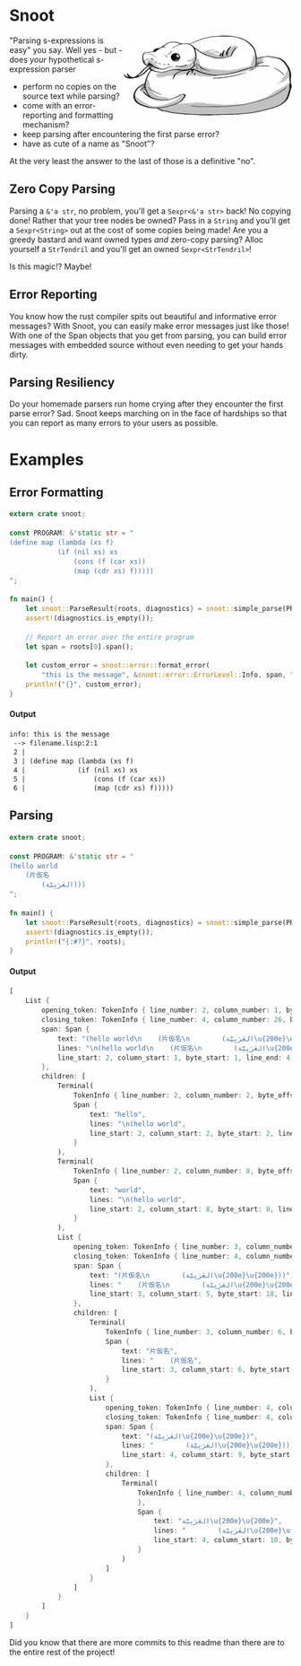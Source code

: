 # Snoot

<img align="right" width="300px" src="./snoot.png" />

"Parsing s-expressions is easy" you say.  Well yes - but - does *your* hypothetical s-expression parser

* perform no copies on the source text while parsing?
* come with an error-reporting and formatting mechanism?
* keep parsing after encountering the first parse error?
* have as cute of a name as "Snoot"?

At the very least the answer to the last of those is a definitive "no".

## Zero Copy Parsing
Parsing a `&'a str`, no problem, you'll get a `Sexpr<&'a str>` back!  No copying done!
Rather that your tree nodes be owned?  Pass in a `String` and you'll get a `Sexpr<String>` out at the cost of some copies being made!
Are you a greedy bastard and want owned types *and* zero-copy parsing?  Alloc yourself a `StrTendril` and you'll get an owned `Sexpr<StrTendril>`!

Is this magic!?  Maybe!

## Error Reporting
You know how the rust compiler spits out beautiful and informative error messages?
With Snoot, you can easily make error messages just like those!
With one of the Span objects that you get from parsing, you can build error messages with
embedded source without even needing to get your hands dirty.

## Parsing Resiliency
Do your homemade parsers run home crying after they encounter the first parse error?  Sad.
Snoot keeps marching on in the face of hardships so that you can report as many errors
to your users as possible.

# Examples

## Error Formatting

```rust
extern crate snoot;

const PROGRAM: &'static str = "
(define map (lambda (xs f)
            (if (nil xs) xs
                (cons (f (car xs))
                (map (cdr xs) f)))))
";

fn main() {
    let snoot::ParseResult{roots, diagnostics} = snoot::simple_parse(PROGRAM);
    assert!(diagnostics.is_empty());

    // Report an error over the entire program
    let span = roots[0].span();

    let custom_error = snoot::error::format_error(
        "this is the message", &snoot::error::ErrorLevel::Info, span, "filename.lisp");
    println!("{}", custom_error);
}
```

#### Output
```
info: this is the message
 --> filename.lisp:2:1
 2 | 
 3 | (define map (lambda (xs f)
 4 |             (if (nil xs) xs
 5 |                 (cons (f (car xs))
 6 |                 (map (cdr xs) f)))))
```

## Parsing

```rust
extern crate snoot;

const PROGRAM: &'static str = "
(hello world
    (片仮名
        (العَرَبِيَّة‎‎)))
";

fn main() {
    let snoot::ParseResult{roots, diagnostics} = snoot::simple_parse(PROGRAM);
    assert!(diagnostics.is_empty());
    println!("{:#?}", roots);
}
```

#### Output

```rust
[
    List {
        opening_token: TokenInfo { line_number: 2, column_number: 1, byte_offset: 1, typ: ListOpening(0), string: "(" },
        closing_token: TokenInfo { line_number: 4, column_number: 26, byte_offset: 70, typ: ListClosing(0), string: ")" },
        span: Span {
            text: "(hello world\n    (片仮名\n        (العَرَبِيَّة\u{200e}\u{200e})))",
            lines: "\n(hello world\n    (片仮名\n        (العَرَبِيَّة\u{200e}\u{200e})))",
            line_start: 2, column_start: 1, byte_start: 1, line_end: 4, column_end: 27, byte_end: 71
        },
        children: [
            Terminal(
                TokenInfo { line_number: 2, column_number: 2, byte_offset: 2, typ: Atom, string: "hello" },
                Span {
                    text: "hello",
                    lines: "\n(hello world",
                    line_start: 2, column_start: 2, byte_start: 2, line_end: 2, column_end: 7, byte_end: 7
                }
            ),
            Terminal(
                TokenInfo { line_number: 2, column_number: 8, byte_offset: 8, typ: Atom, string: "world" },
                Span {
                    text: "world",
                    lines: "\n(hello world",
                    line_start: 2, column_start: 8, byte_start: 8, line_end: 2, column_end: 13, byte_end: 13
                }
            ),
            List {
                opening_token: TokenInfo { line_number: 3, column_number: 5, byte_offset: 18, typ: ListOpening(0), string: "(" },
                closing_token: TokenInfo { line_number: 4, column_number: 25, byte_offset: 69, typ: ListClosing(0), string: ")" },
                span: Span {
                    text: "(片仮名\n        (العَرَبِيَّة\u{200e}\u{200e}))",
                    lines: "    (片仮名\n        (العَرَبِيَّة\u{200e}\u{200e})))",
                    line_start: 3, column_start: 5, byte_start: 18, line_end: 4, column_end: 26, byte_end: 70
                },
                children: [
                    Terminal(
                        TokenInfo { line_number: 3, column_number: 6, byte_offset: 19, typ: Atom, string: "片仮名" },
                        Span {
                            text: "片仮名",
                            lines: "    (片仮名",
                            line_start: 3, column_start: 6, byte_start: 19, line_end: 3, column_end: 9, byte_end: 28
                        }
                    ),
                    List {
                        opening_token: TokenInfo { line_number: 4, column_number: 9, byte_offset: 37, typ: ListOpening(0), string: "(" },
                        closing_token: TokenInfo { line_number: 4, column_number: 24, byte_offset: 68, typ: ListClosing(0), string: ")" },
                        span: Span {
                            text: "(العَرَبِيَّة\u{200e}\u{200e})",
                            lines: "        (العَرَبِيَّة\u{200e}\u{200e})))",
                            line_start: 4, column_start: 9, byte_start: 37, line_end: 4, column_end: 25, byte_end: 69
                        },
                        children: [
                            Terminal(
                                TokenInfo { line_number: 4, column_number: 10, byte_offset: 38, typ: Atom, string: "العَرَبِيَّة\u{200e}\u{200e}"
                                },
                                Span {
                                    text: "العَرَبِيَّة\u{200e}\u{200e}",
                                    lines: "        (العَرَبِيَّة\u{200e}\u{200e})))",
                                    line_start: 4, column_start: 10, byte_start: 38, line_end: 4, column_end: 24, byte_end: 68
                                }
                            )
                        ]
                    }
                ]
            }
        ]
    }
]
```

Did you know that there are more commits to this readme than there are to the entire rest of the project!
